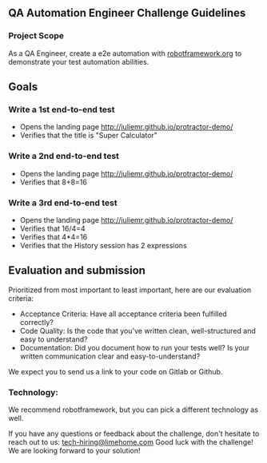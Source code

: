 ## QA Automation Engineer Challenge Guidelines

### Project Scope

As a QA Engineer, create a e2e automation with [robotframework.org](robotframework.org) to demonstrate your test automation abilities.

## Goals

### Write a 1st end-to-end test
- Opens the landing page http://juliemr.github.io/protractor-demo/
- Verifies that the title is "Super Calculator"

### Write a 2nd end-to-end test
- Opens the landing page http://juliemr.github.io/protractor-demo/
- Verifies that 8+8=16

### Write a 3rd end-to-end test
- Opens the landing page http://juliemr.github.io/protractor-demo/
- Verifies that 16/4=4
- Verifies that 4*4=16
- Verifies that the History session has 2 expressions


## Evaluation and submission

Prioritized from most important to least important, here are our evaluation criteria:

- Acceptance Criteria: Have all acceptance criteria been fulfilled correctly?
- Code Quality: Is the code that you've written clean, well-structured and easy to understand?
- Documentation: Did you document how to run your tests well? Is your written communication clear and easy-to-understand?

We expect you to send us a link to your code on Gitlab or Github.

### Technology:
We recommend robotframework, but you can pick a different technology as well.

If you have any questions or feedback about the challenge, don't hesitate to reach out to us: tech-hiring@limehome.com
Good luck with the challenge! We are looking forward to your solution!
